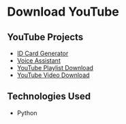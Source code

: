 # Download YouTube 

## YouTube Projects

- [ID Card Generator](YouTube/ID_Card_Generator.py)
- [Voice Assistant](YouTube/VoiceAssistant.py)
- [YouTube Playlist Download](YouTube/Playlist.py)
- [YouTube Video Download](YouTube/YouTubeVideo.py)

## Technologies Used

- Python
